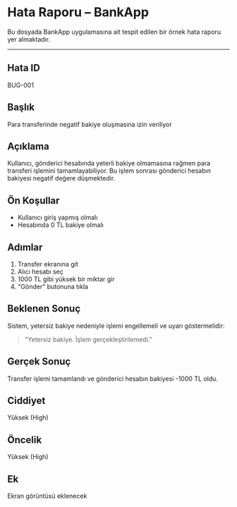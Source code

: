 # Hata Raporu – BankApp

Bu dosyada BankApp uygulamasına ait tespit edilen bir örnek hata raporu yer almaktadır.

---

## Hata ID  
BUG-001

## Başlık  
Para transferinde negatif bakiye oluşmasına izin veriliyor

## Açıklama  
Kullanıcı, gönderici hesabında yeterli bakiye olmamasına rağmen para transferi işlemini tamamlayabiliyor. Bu işlem sonrası gönderici hesabın bakiyesi negatif değere düşmektedir.

## Ön Koşullar  
- Kullanıcı giriş yapmış olmalı  
- Hesabında 0 TL bakiye olmalı

## Adımlar  
1. Transfer ekranına git  
2. Alıcı hesabı seç  
3. 1000 TL gibi yüksek bir miktar gir  
4. "Gönder" butonuna tıkla

## Beklenen Sonuç  
Sistem, yetersiz bakiye nedeniyle işlemi engellemeli ve uyarı göstermelidir:  
> "Yetersiz bakiye. İşlem gerçekleştirilemedi."

## Gerçek Sonuç  
Transfer işlemi tamamlandı ve gönderici hesabın bakiyesi -1000 TL oldu.

## Ciddiyet  
Yüksek (High)

## Öncelik  
Yüksek (High)

## Ek  
Ekran görüntüsü eklenecek

